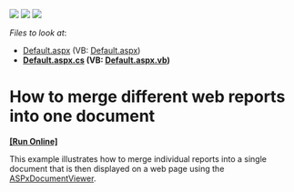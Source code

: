 <!-- default badges list -->
![](https://img.shields.io/endpoint?url=https://codecentral.devexpress.com/api/v1/VersionRange/128601884/13.2.5%2B)
[![](https://img.shields.io/badge/Open_in_DevExpress_Support_Center-FF7200?style=flat-square&logo=DevExpress&logoColor=white)](https://supportcenter.devexpress.com/ticket/details/E1944)
[![](https://img.shields.io/badge/📖_How_to_use_DevExpress_Examples-e9f6fc?style=flat-square)](https://docs.devexpress.com/GeneralInformation/403183)
<!-- default badges end -->
<!-- default file list -->
*Files to look at*:

* [Default.aspx](./CS/WebApplication1/Default.aspx) (VB: [Default.aspx](./VB/WebApplication1/Default.aspx))
* **[Default.aspx.cs](./CS/WebApplication1/Default.aspx.cs) (VB: [Default.aspx.vb](./VB/WebApplication1/Default.aspx.vb))**
<!-- default file list end -->
# How to merge different web reports into one document
<!-- run online -->
**[[Run Online]](https://codecentral.devexpress.com/e1944/)**
<!-- run online end -->


<p>This example illustrates how to merge individual reports into a single document that is then displayed on a web page using the <a href="http://documentation.devexpress.com/#XtraReports/CustomDocument5193"><u>ASPxDocumentViewer</u></a>.</p>

<br/>



